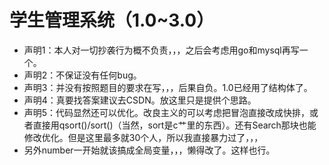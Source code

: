 # 学生管理系统（1.0~3.0）
- 声明1：本人对一切抄袭行为概不负责，，，之后会考虑用go和mysql再写一个。
- 声明2：不保证没有任何bug。
- 声明3：并没有按照题目的要求在写，，，后果自负。1.0已经用了结构体了。
- 声明4：真要找答案建议去CSDN。放这里只是提供个思路。
- 声明5：代码显然还可以优化。改良主义的可以考虑把冒泡直接改成快排，或者直接用qsort()/sort()（当然，sort是c艹里的东西）。还有Search那块也能修改优化。但是这里最多就30个人，所以我直接暴力过了，，，
- 另外number一开始就该搞成全局变量，，，懒得改了。这样也行。
